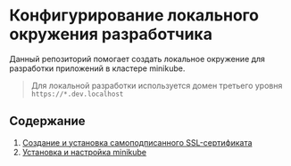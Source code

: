 # Конфигурирование локального окружения разработчика

Данный репозиторий помогает создать локальное окружение для разработки приложений в кластере minikube. 
> Для локальной разработки используется домен третьего уровня `https://*.dev.localhost`

## Содержание
1. [Создание и установка самоподписанного SSL-сертификата](SSL.md)
2. [Установка и настройка minikube](MINIKUBE.md)
